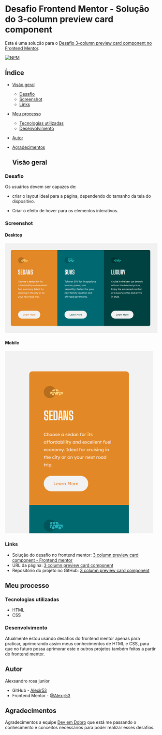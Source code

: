 # Desafio Frontend Mentor - Solução do 3-column preview card component

Esta é uma solução para o [Desafio 3-column preview card component no Frontend Mentor](https://www.frontendmentor.io/challenges/3column-preview-card-component-pH92eAR2-).

[![NPM](https://img.shields.io/github/license/Alexjr53/3-column-preview-card-component)](https://github.com/Alexjr53/3-column-preview-card-component/blob/main/LICENSE)

## Índice

- [Visão geral](#visão-geral)
  - [Desafio](#desafio)
  - [Screenshot](#screenshot)
  - [Links](#links)
- [Meu processo](#meu-processo)
  - [Tecnologias utilizadas](#tecnologias-utilizadas)
  - [Desenvolvimento](#desenvolvimento)
- [Autor](#autor)
- [Agradecimentos](#agradecimentos)

  ## Visão geral

### Desafio

Os usuários devem ser capazes de:

- criar o layout ideal para a página, dependendo do tamanho da tela do dispositivo.

- Criar o efeito de hover para os elementos interativos.

### Screenshot
#### Desktop
![cartões](src/design/screenshot-desktop.gif)

#### Mobile
![cartões](src/design/screenshot-mobile.gif)

### Links

- Solução do desafio no frontend mentor: [3 column preview card component - Frontend mentor](https://www.frontendmentor.io/solutions/3column-preview-card-component-EPAkzRLkuZ)
- URL da página: [3 column preview card component](https://alexjr53.github.io/3-column-preview-card-component/) 
- Repositório do projeto no GitHub: [3 column preview card component](https://github.com/Alexjr53/3-column-preview-card-component)

## Meu processo

### Tecnologias utilizadas

- HTML
- CSS

### Desenvolvimento

Atualmente estou usando desafios do frontend mentor apenas para praticar, aprimorando assim meus conhecimentos de HTML e CSS, para que no futuro possa aprimorar este e outros projetos também feitos a partir do frontend mentor.

## Autor
Alexsandro rosa junior

- GitHub - [Alexjr53](https://github.com/Alexjr53)
- Frontend Mentor - [@Alexjr53](https://www.frontendmentor.io/profile/Alexjr53)

## Agradecimentos
Agradecimentos a equipe [Dev em Dobro](https://www.instagram.com/devemdobro/) que está me passando o conhecimento e conceitos necessários para poder realizar esses desafios.
